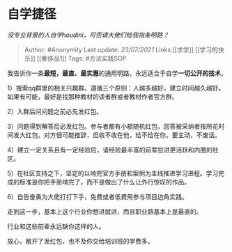 # 自学捷径
*没专业背景的人自学houdini，可否请大佬们给我指条明路？*

> Author: #Anonymity
> Last update: *23/07/2021* 
> Links:[[求学]] [[学习的快乐]] [[奢侈品1]]
> Tags:    #方法实践SOP 



我告诉你一条**最短，最直、最实惠**的通用明路，永远适合于自学**一切公开的技术**。

1）搜索qq群里的相关兴趣群。遵循三个原则：人越多越好，建立时间越久越好。如果有可能，最好是找那种教材的读者群或者教材作者官方群。

2）入群后问问题之前必先发红包。

3）问题得到解答后必发红包。参与者都有小额随机红包，回答被采纳者按所花时间发大红包。对方很可能推辞，但收不收在他，给不给在你。要主动，不废话。

4）建立一定关系且有一定经验后，请经验最丰富的前辈拉进更活跃和内圈的社区。

5）在社区支持之下，坚定的以啃完官方手册和案例为主线推进学习进程。学习完成的标准是你把手册啃完了，而不是做出了什么让外行惊叹的作品。

6）自告奋勇为大佬打打下手，免费或者低费用参与项目边角实践。

走到这一步，基本上这个行业你想进就进，而且职业路基本上是最直的。

行业和这些前辈永远缺你这样的人。

放心，敞开了发红包，也不及你交给培训班的学费多。



